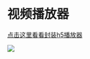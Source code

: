 # 视频播放器

[点击这里看看封装h5播放器](https://caoshengxiang.github.io/comui/#/ui/video)

![](./assets/video-s/png)
